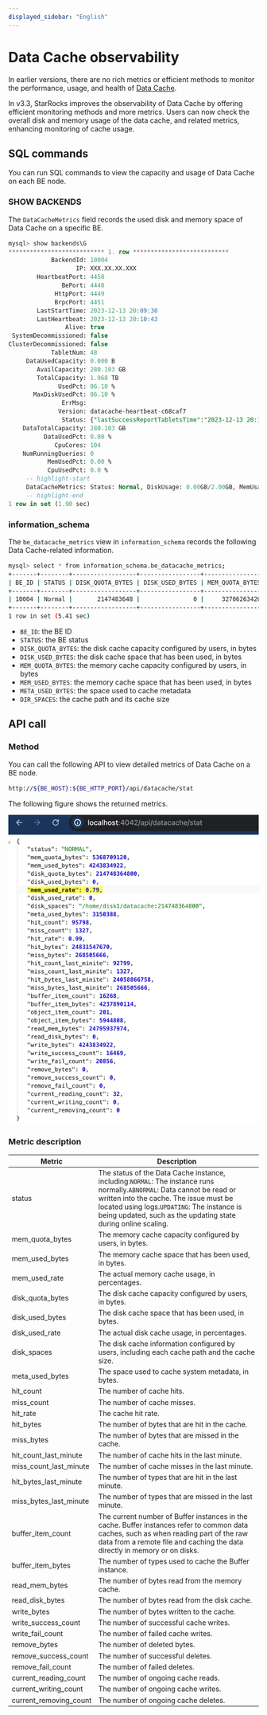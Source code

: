 ```yaml
---
displayed_sidebar: "English"
---
```


# Data Cache observability

In earlier versions, there are no rich metrics or efficient methods to monitor the performance, usage, and health of [Data Cache](./data_cache.md).

In v3.3, StarRocks improves the observability of Data Cache by offering efficient monitoring methods and more metrics. Users can now check the overall disk and memory usage of the data cache, and related metrics, enhancing monitoring of cache usage.

## SQL commands

You can run SQL commands to view the capacity and usage of Data Cache on each BE node.

### SHOW BACKENDS

The `DataCacheMetrics` field records the used disk and memory space of Data Cache on a specific BE.

```SQL
mysql> show backends\G
*************************** 1. row ***************************
            BackendId: 10004
                   IP: XXX.XX.XX.XXX
        HeartbeatPort: 4450
               BePort: 4448
             HttpPort: 4449
             BrpcPort: 4451
        LastStartTime: 2023-12-13 20:09:30
        LastHeartbeat: 2023-12-13 20:10:43
                Alive: true
 SystemDecommissioned: false
ClusterDecommissioned: false
            TabletNum: 48
     DataUsedCapacity: 0.000 B
        AvailCapacity: 280.103 GB
        TotalCapacity: 1.968 TB
              UsedPct: 86.10 %
       MaxDiskUsedPct: 86.10 %
               ErrMsg:
              Version: datacache-heartbeat-c68caf7
               Status: {"lastSuccessReportTabletsTime":"2023-12-13 20:10:38"}
    DataTotalCapacity: 280.103 GB
          DataUsedPct: 0.00 %
             CpuCores: 104
    NumRunningQueries: 0
           MemUsedPct: 0.00 %
           CpuUsedPct: 0.0 %
     -- highlight-start
     DataCacheMetrics: Status: Normal, DiskUsage: 0.00GB/2.00GB, MemUsage: 0.00GB/30.46GB
     -- highlight-end
1 row in set (1.90 sec)
```

### information_schema

The `be_datacache_metrics` view in `information_schema` records the following Data Cache-related information.

```Bash
mysql> select * from information_schema.be_datacache_metrics;
+-------+--------+------------------+-----------------+-----------------+----------------+-----------------+----------------------------------------------------------------------------------------------+
| BE_ID | STATUS | DISK_QUOTA_BYTES | DISK_USED_BYTES | MEM_QUOTA_BYTES | MEM_USED_BYTES | META_USED_BYTES | DIR_SPACES                                                                                   |
+-------+--------+------------------+-----------------+-----------------+----------------+-----------------+----------------------------------------------------------------------------------------------+
| 10004 | Normal |       2147483648 |               0 |     32706263420 |              0 |               0 | [{"Path":"/home/disk1/datacache","QuotaBytes":2147483648}] |
+-------+--------+------------------+-----------------+-----------------+----------------+-----------------+----------------------------------------------------------------------------------------------+
1 row in set (5.41 sec)
```

- `BE_ID`: the BE ID
- `STATUS`: the BE status
- `DISK_QUOTA_BYTES`: the disk cache capacity configured by users, in bytes
- `DISK_USED_BYTES`: the disk cache space that has been used, in bytes
- `MEM_QUOTA_BYTES`: the memory cache capacity configured by users, in bytes
- `MEM_USED_BYTES`: the memory cache space that has been used, in bytes
- `META_USED_BYTES`: the space used to cache metadata
- `DIR_SPACES`: the cache path and its cache size

## API call

### Method

You can call the following API to view detailed metrics of Data Cache on a BE node.

```Bash
http://${BE_HOST}:${BE_HTTP_PORT}/api/datacache/stat
```

The following figure shows the returned metrics.

![img](../_assets/data_cache_observe.png)

### Metric description

| **Metric**             | **Description**                                              |
| ---------------------- | ------------------------------------------------------------ |
| status                 | The status of the Data Cache instance, including:`NORMAL`: The instance runs normally.`ABNORMAL`: Data cannot be read or written into the cache. The issue must be located using logs.`UPDATING`: The instance is being updated, such as the updating state during online scaling. |
| mem_quota_bytes        | The memory cache capacity configured by users, in bytes.     |
| mem_used_bytes         | The memory cache space that has been used, in bytes.         |
| mem_used_rate          | The actual memory cache usage, in percentages.               |
| disk_quota_bytes       | The disk cache capacity configured by users, in bytes.       |
| disk_used_bytes        | The disk cache space that has been used, in bytes.           |
| disk_used_rate         | The actual disk cache usage, in percentages.                 |
| disk_spaces            | The disk cache information configured by users, including each cache path and the cache size. |
| meta_used_bytes        | The space used to cache system metadata, in bytes.           |
| hit_count              | The number of cache hits.                                    |
| miss_count             | The number of cache misses.                                  |
| hit_rate               | The cache hit rate.                                          |
| hit_bytes              | The number of bytes that are hit in the cache.               |
| miss_bytes             | The number of bytes that are missed in the cache.            |
| hit_count_last_minute  | The number of cache hits in the last minute.                 |
| miss_count_last_minute | The number of cache misses in the last minute.               |
| hit_bytes_last_minute  | The number of types that are hit in the last minute.         |
| miss_bytes_last_minute | The number of types that are missed in the last minute.      |
| buffer_item_count      | The current number of Buffer instances in the cache. Buffer instances refer to common data caches, such as when reading part of the raw data from a remote file and caching the data directly in memory or on disks. |
| buffer_item_bytes      | The number of types used to cache the Buffer instance.       |
| read_mem_bytes         | The number of bytes read from the memory cache.              |
| read_disk_bytes        | The number of bytes read from the disk cache.                |
| write_bytes            | The number of bytes written to the cache.                    |
| write_success_count    | The number of successful cache writes.                       |
| write_fail_count       | The number of failed cache writes.                           |
| remove_bytes           | The number of deleted bytes.                                 |
| remove_success_count   | The number of successful deletes.                            |
| remove_fail_count      | The number of failed deletes.                                |
| current_reading_count  | The number of ongoing cache reads.                           |
| current_writing_count  | The number of ongoing cache writes.                          |
| current_removing_count | The number of ongoing cache deletes.                         |
